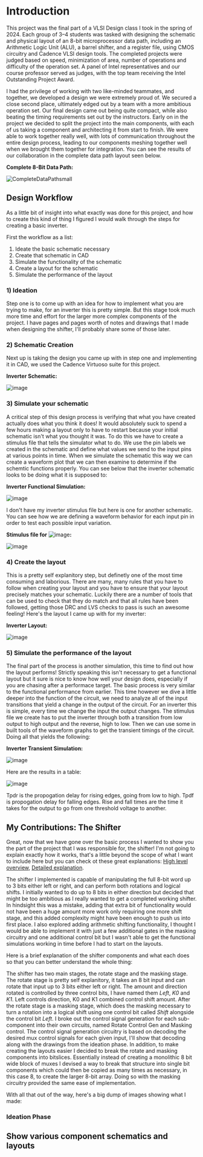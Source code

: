 # Introduction
This project was the final part of a VLSI Design class I took in the spring of 2024. Each group of 3–4 students was tasked with designing the schematic and physical layout of an 8-bit microprocessor data path, including an Arithmetic Logic Unit (ALU), a barrel shifter, and a register file, using CMOS circuitry and Cadence VLSI design tools. The completed projects were judged based on speed, minimization of area, number of operations and difficulty of the operation set. A panel of Intel representatives and our course professor served as judges, with the top team receiving the Intel Outstanding Project Award. 

I had the privilege of working with two like-minded teammates, and together, we developed a design we were extremely proud of. We secured a close second place, ultimately edged out by a team with a more ambitious operation set. Our final design came out being quite compact, while also beating the timing requirements set out by the instructors. Early on in the project we decided to split the project into the main components, with each of us taking a component and architecting it from start to finish. We were able to work together really well, with lots of communication throughout the entire design process, leading to our components meshing together well when we brought them together for integration. You can see the results of our collaboration in the complete data path layout seen below.

**Complete 8-Bit Data Path:**

![CompleteDataPathsmall](https://github.com/user-attachments/assets/ab02857a-c929-46b8-bbae-d4bb2794ebae)


## Design Workflow
As a little bit of insight into what exactly was done for this project, and how to create this kind of thing I figured I would walk through the steps for creating a basic inverter.

First the workflow as a list:

1. Ideate the basic schematic necessary
2. Create that schematic in CAD
3. Simulate the functionality of the schematic
4. Create a layout for the schematic
5. Simulate the performance of the layout

### 1) Ideation
Step one is to come up with an idea for how to implement what you are trying to make, for an inverter this is pretty simple. But this stage took much more time and effort for the larger more complex components of the project. I have pages and pages worth of notes and drawings that I made when designing the shifter, I'll probably share some of those later.

### 2) Schematic Creation
Next up is taking the design you came up with in step one and implementing it in CAD, we used the Cadence Virtuoso suite for this project.

**Inverter Schematic:**

![image](https://github.com/user-attachments/assets/13a2ebc6-9260-4a29-892c-b18be2c758ce)

### 3) Simulate your schematic
A critical step of this design process is verifying that what you have created actually does what you think it does! It would absolutely suck to spend a few hours making a layout only to have to restart because your initial schematic isn't what you thought it was. To do this we have to create a stimulus file that tells the simulator what to do. We use the pin labels we created in the schematic and define what values we send to the input pins at various points in time. When we simulate the schematic this way we can create a waveform plot that we can then examine to determine if the schemtic functions properly. You can see below that the inverter schematic looks to be doing what it is supposed to:

**Inverter Functional Simulation:**

![image](https://github.com/user-attachments/assets/f8c56e5e-e347-4b6d-bcd0-28e378ccb2bf)

I don't have my inverter stimulus file but here is one for another schematic. You can see how we are defining a waveform behavior for each input pin in order to test each possible input variation.

**Stimulus file for** ![image](https://github.com/user-attachments/assets/bd05b226-6f16-4fb4-a304-ce4275c5866e)**:**

![image](https://github.com/user-attachments/assets/6897c309-d53c-4f90-a888-c092ff91ce5a)

### 4) Create the layout
This is a pretty self explanitory step, but definetly one of the most time consuming and laborious. There are many, many rules that you have to follow when creating your layout and you have to ensure that your layout precisely matches your schematic. Luckily there are a number of tools that can be used to check that they do match and that all rules have been followed, getting those DRC and LVS checks to pass is such an awesome feeling! Here's the layout I came up with for my inverter:

**Inverter Layout:**

![image](https://github.com/user-attachments/assets/0a720330-0365-40e5-98c5-a48bef89a352)

### 5) Simulate the performance of the layout
The final part of the process is another simulation, this time to find out how the layout performs! Strictly speaking this isn't necessary to get a functional layout but it sure is nice to know how well your design does, especially if you are chasing after a performace target. The basic process is very similar to the functional performance from earlier. This time however we dive a little deeper into the function of the circuit, we need to analyze all of the input transitions that yield a change in the output of the circuit. For an inverter this is simple, every time we change the input the output changes. The stimulus file we create has to put the inverter through both a transition from low output to high output and the reverse, high to low. Then we can use some in built tools of the waveform graphs to get the transient timings of the circuit. Doing all that yields the following:

**Inverter Transient Simulation:**

![image](https://github.com/user-attachments/assets/3be778e0-5ac0-4428-b3e7-b827fee4776e)

Here are the results in a table:

![image](https://github.com/user-attachments/assets/d67d2c58-d8a5-4994-b2cd-83ab175bafa8)

Tpdr is the propogation delay for rising edges, going from low to high. Tpdf is propogation delay for falling edges. Rise and fall times are the time it takes for the output to go from one threshold voltage to another.

## My Contributions: The Shifter
Great, now that we have gone over the basic process I wanted to show you the part of the project that I was responsible for, the shifter! I'm not going to explain exactly how it works, that's a little beyond the scope of what I want to include here but you can check ot these great explanations: [High level overview](https://amazingalgorithms.com/definitions/barrel-shifter/), [Detailed explanation](https://www.princeton.edu/~rblee/ELE572Papers/Fall04Readings/Shifter_Schulte.pdf).

The shifter I implemented is capable of manipulating the full 8-bit word up to 3 bits either left or right, and can perform both rotations and logical shifts. I initially wanted to do up to 8 bits in either direction but decided that might be too ambitious as I really wanted to get a completed working shifter. In hindsight this was a mistake, adding that extra bit of functionality would not have been a huge amount more work only requiring one more shift stage, and this added complexity might have been enough to push us into first place. I also explored adding arithmetic shifting functionality, I thought I would be able to implement it with just a few additional gates in the masking circuitry and one additional control bit but I wasn't able to get the functional simulations working in time before I had to start on the layouts.

Here is a brief explanation of the shifter components and what each does so that you can better understand the whole thing:

The shifter has two main stages, the rotate stage and the masking stage. The rotate stage is pretty self explanitory, it takes an 8 bit input and can rotate that input up to 3 bits either left or right. The amount and direction rotated is controlled by three control bits, I have named them *Left*, *K0* and *K1*. Left controls direction, K0 and K1 combined control shift amount. After the rotate stage is a masking stage, which does the masking necessary to turn a rotation into a logical shift using one control bit called *Shift* alongside the control bit *Left*. I broke out the control signal generation for each sub-component into their own circuits, named Rotate Control Gen and Masking control. The control signal generation circuitry is based on decoding the desired mux control signals for each given input, I'll show that decoding along with the drawings from the ideation phase. In addition, to make creating the layouts easier I decided to break the rotate and masking components into bitslices. Essentially instead of creating a monolithic 8 bit wide block of muxes I devised a way to break that structure into single bit components which could then be copied as many times as necessary, in this case 8, to create the larger 8-bit array. Doing so with the masking circuitry provided the same ease of implementation.

With all that out of the way, here's a big dump of images showing what I made:

### Ideation Phase

## Show various component schematics and layouts



























